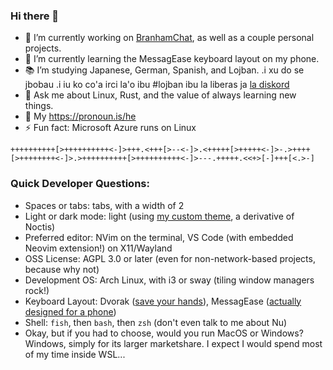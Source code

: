 ### Hi there 👋

- 🔭 I’m currently working on [BranhamChat](https://github.com/olexg/branham-chat), as well as a couple personal projects.
- 🌱 I’m currently learning the MessagEase keyboard layout on my phone.
- 📚 I’m studying Japanese, German, Spanish, and Lojban. .i xu do se jbobau .i iu ko co'a irci la'o ibu #lojban ibu la liberas ja [la diskord](https://discord.gg/BVm4EYR)
- 💬 Ask me about Linux, Rust, and the value of always learning new things.
- ️🌈 My <https://pronoun.is/he>
- ⚡ Fun fact: Microsoft Azure runs on Linux

`++++++++++[>++++++++++<-]>+++.<+++[>--<-]>.<+++++[>+++++<-]>-.>++++[>++++++++<-]>.>++++++++++[>++++++++++<-]>---.+++++.<<+>[-]+++[<.>-]`

### Quick Developer Questions:

- Spaces or tabs: tabs, with a width of 2
- Light or dark mode: light (using [my custom theme](https://github.com/mattfbacon/vscode-theme), a derivative of Noctis)
- Preferred editor: NVim on the terminal, VS Code (with embedded Neovim extension!) on X11/Wayland
- OSS License: AGPL 3.0 or later (even for non-network-based projects, because why not)
- Development OS: Arch Linux, with i3 or sway (tiling window managers rock!)
- Keyboard Layout: Dvorak ([save your hands](http://dvorak-keyboards.com/)), MessagEase ([actually designed for a phone](http://www.exideas.com/ME/me_faq.html))
- Shell: `fish`, then `bash`, then `zsh` (don't even talk to me about Nu)
- Okay, but if you had to choose, would you run MacOS or Windows? Windows, simply for its larger marketshare. I expect I would spend most of my time inside WSL...
